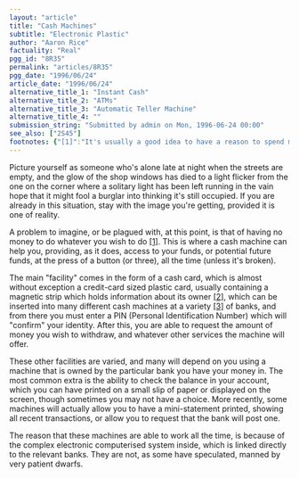 ```yaml
---
layout: "article"
title: "Cash Machines"
subtitle: "Electronic Plastic"
author: "Aaron Rice"
factuality: "Real"
pgg_id: "8R35"
permalink: "articles/8R35"
pgg_date: "1996/06/24"
article_date: "1996/06/24"
alternative_title_1: "Instant Cash"
alternative_title_2: "ATMs"
alternative_title_3: "Automatic Teller Machine"
alternative_title_4: ""
submission_string: "Submitted by admin on Mon, 1996-06-24 00:00"
see_also: ["2S45"]
footnotes: {"[1]":"It's usually a good idea to have a reason to spend money before spending it, unless you are immensely rich, or know someone who is rich, and immensely stupid.","[2]":"Possession is said to be 9/10ths of the law, but the relevant institution will usually make sure that they still retain ownership.","[3]":"Many banks have agreements that allow people to use cash cards at different banks."}
---
```

<div>
<p>Picture yourself as someone who's alone late at night when the streets are empty, and the glow of the shop windows has died to a light flicker from the one on the corner where a solitary light has been left running in the vain hope that it might fool a burglar into thinking it's still occupied. If you are already in this situation, stay with the image you're getting, provided it is one of reality.</p>
<p>A problem to imagine, or be plagued with, at this point, is that of having no money to do whatever you wish to do <a href="#footnotes.1" class="footnote-link">[1]</a>. This is where a cash machine can help you, providing, as it does, access to your funds, or potential future funds, at the press of a button (or three), all the time (unless it's broken).</p>
<p>The main "facility" comes in the form of a cash card, which is almost without exception a credit-card sized plastic card, usually containing a magnetic strip which holds information about its owner <a href="#footnotes.2" class="footnote-link">[2]</a>, which can be inserted into many different cash machines at a variety <a href="#footnotes.3" class="footnote-link">[3]</a> of banks, and from there you must enter a PIN (Personal Identification Number) which will "confirm" your identity. After this, you are able to request the amount of money you wish to withdraw, and whatever other services the machine will offer.</p>
<p>These other facilities are varied, and many will depend on you using a machine that is owned by the particular bank you have your money in. The most common extra is the ability to check the balance in your account, which you can have printed on a small slip of paper or displayed on the screen, though sometimes you may not have a choice. More recently, some machines will actually allow you to have a mini-statement printed, showing all recent transactions, or allow you to request that the bank will post one.</p>
<p>The reason that these machines are able to work all the time, is because of the complex electronic computerised system inside, which is linked directly to the relevant banks. They are not, as some have speculated, manned by very patient dwarfs.</p>
</div>
